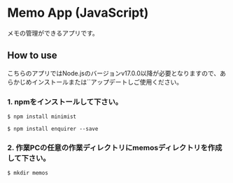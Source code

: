 # Memo App (JavaScript)

メモの管理ができるアプリです。

## How to use
こちらのアプリではNode.jsのバージョンv17.0.0以降が必要となりますので、あらかじめインストールまたは``アップデートしご使用ください。
### 1. npmをインストールして下さい。

```
$ npm install minimist
```

```
$ npm install enquirer --save
```
   
### 2. 作業PCの任意の作業ディレクトリにmemosディレクトリを作成して下さい。
```
$ mkdir memos
```